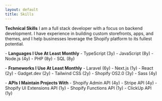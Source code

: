 ```yaml
---
layout: default
title: Skills
---
```

**Technical Skills**
I am a full stack developer with a focus on backend development. I have experience in building custom storefronts, apps, and themes, and I help businesses leverage the Shopify platform to its fullest potential.

\- **Languages I Use At Least Monthly**
  \- TypeScript     (3y)
  \- JavaScript     (8y)
  \- Node.js        (4y)
  \- PHP            (8y)
  \- SQL            (8y)

\- **Frameworks I Use At Least Monthly**
  \- Laravel        (6y)
  \- Next.js        (1y)
  \- React          (2y)
  \- Gadget.dev     (2y)
  \- Tailwind CSS   (2y)
  \- Shopify OS2.0  (3y)
  \- Sass           (4y)

\- **APIs I Maintain Projects With**
  \- Shopify Admin API           (4y)
  \- Stripe API                  (4y)
  \- Shopify UI Extensions API   (1y)
  \- Shopify Functions API       (1y)
  \- ClickUp API                 (1y)